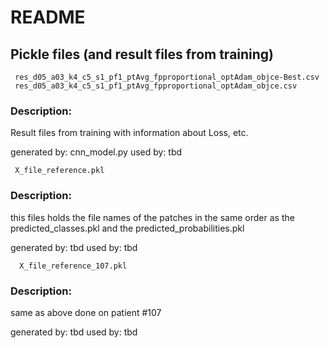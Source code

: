 # README 

## Pickle files (and result files from training) 

     res_d05_a03_k4_c5_s1_pf1_ptAvg_fpproportional_optAdam_objce-Best.csv
     res_d05_a03_k4_c5_s1_pf1_ptAvg_fpproportional_optAdam_objce.csv

### Description:
Result files from training with information about Loss, etc.

generated by:
	cnn_model.py
used by:
	tbd

     X_file_reference.pkl

### Description:
this files holds the file names of the patches in the same order as the predicted_classes.pkl and the predicted_probabilities.pkl

generated by:
	tbd
used by:
	tbd


      X_file_reference_107.pkl

### Description:
same as above done on patient #107

generated by:
	tbd
used by:
	tbd

    